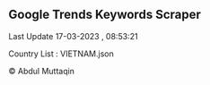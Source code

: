 

## Google Trends Keywords Scraper 
 
Last Update 17-03-2023 , 08:53:21

Country List :
VIETNAM.json



© Abdul Muttaqin 
